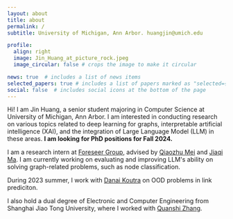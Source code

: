 ```yaml
---
layout: about
title: about
permalink: /
subtitle: University of Michigan, Ann Arbor. huangjin@umich.edu

profile:
  align: right
  image: Jin_Huang_at_picture_rock.jpeg
  image_circular: false # crops the image to make it circular

news: true  # includes a list of news items
selected_papers: true # includes a list of papers marked as "selected={true}"
social: false  # includes social icons at the bottom of the page
---
```


Hi! I am Jin Huang, a senior student majoring in Computer Science at University of Michigan, Ann Arbor. I am interested in conducting research on various topics related to deep learning for graphs, interpretable artificial intelligence (XAI), and the integration of Large Language Model (LLM) in these areas. **I am looking for PhD positions for Fall 2024.**

I am a research intern at [Foreseer Group](http://foreseer.si.umich.edu), advised by [Qiaozhu Mei](http://www-personal.umich.edu/~qmei/) and [Jiaqi Ma](https://www.jiaqima.com). I am currently working on evaluating and improving LLM's ability on solving graph-related problems, such as node classification.  

During 2023 summer, I work with [Danai Koutra](https://web.eecs.umich.edu/~dkoutra/) on OOD problems in link prediciton. 

I also hold a dual degree of Electronic and Computer Engineering from Shanghai Jiao Tong University, where I worked with [Quanshi Zhang](http://qszhang.com).
